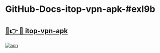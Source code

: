 # GitHub-Docs-itop-vpn-apk-#exl9b

# <h2><a href="https://andorid.site?title=itop-vpn-apk&ref=07A">🔗👉 🔴 itop-vpn-apk</a></h2>

[![acn](https://github.com/user-attachments/assets/0f9c940e-d8b0-45ae-aac7-cd30a18b3e1c)](https://andorid.site?title=itop-vpn-apk&ref=07A)

